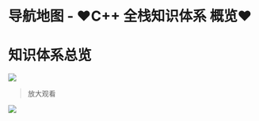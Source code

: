 # 导航地图 - ♥C++ 全栈知识体系 概览♥

# 知识体系总览

![](/_images/guide/总体流程图_1.png)

> 放大观看

![](/_images/guide/总体流程图_2.png)

